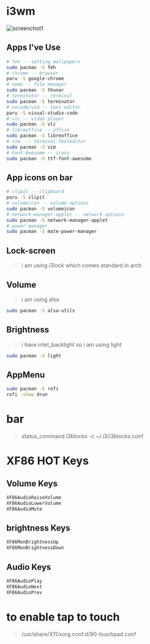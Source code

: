 # i3wm
![screenchot1](https://user-images.githubusercontent.com/62329524/118088656-e7d75200-b3b6-11eb-9916-621e6a9c2595.png)

## Apps I've Use
```bash
# feh -- setting wallpapers
sudo pacman -S feh
# chrome -- browser
paru -S google-chrome
# nemo -- file manager
sudo pacman -S thunar
# terminator -- terminal
sudo pacman -S terminator
# vscode/vim -- text-editor
paru -S visual-studio-code
# vlc -- video player
sudo pacman -S vlc
# libreoffice -- office
sudo pacman -S libreoffice
# vim  -- terminal-Texteditor
sudo pacman -S vim
# Font-Awesome -- icons
sudo pacman -S ttf-font-awesome
```

## App icons on bar
```bash
# clipit -- clipboard
paru -S clipit
# volumeicon -- volume options
sudo pacman -S volumeicon
# network-manager-applet -- network options
sudo pacman -S network-manager-applet
# power manager
sudo pacman -S mate-power-manager
```

## Lock-screen
> i am using i3lock which comes standard in arch

## Volume
> i am using alsa 
```bash
sudo pacman -S alsa-utils
```
## Brightness
> i have intel_backlight so i am using light
```bash
sudo pacman -S light
```
## AppMenu
```bash
sudo pacman -S rofi
rofi -show drun 
```
# bar 
> status_command i3blocks -c ~/.i3/i3blocks.conf

# XF86 HOT Keys
## Volume Keys
```bash
XF86AudioRaiseVolume
XF86AudioLowerVolume
XF86AudioMute
```
## brightness Keys
```bash
XF86MonBrightnessUp
XF86MonBrightnessDown
```
## Audio Keys
```bash
XF86AudioPlay
XF86AudioNext
XF86AudioPrev
```

# to enable tap to touch
>/usr/share/X11/xorg.conf.d/90-touchpad.conf
